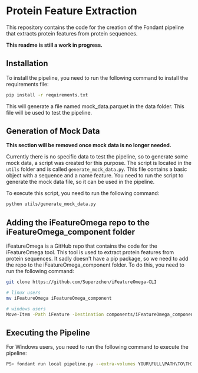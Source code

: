# Protein Feature Extraction

This repository contains the code for the creation of the Fondant pipeline that extracts protein features from protein sequences.

**This readme is still a work in progress.**

## Installation

To install the pipeline, you need to run the following command to install the requirements file:

```bash
pip install -r requirements.txt
```

This will generate a file named mock_data.parquet in the data folder. This file will be used to test the pipeline.

## Generation of Mock Data

**This section will be removed once mock data is no longer needed.**

Currently there is no specific data to test the pipeline, so to generate some mock data, a script was created for this purpose. The script is located in the `utils` folder and is called `generate_mock_data.py`. This file contains a basic object with a sequence and a name feature. You need to run the script to generate the mock data file, so it can be used in the pipeline.

To execute this script, you need to run the following command:

```bash
python utils/generate_mock_data.py
```

## Adding the iFeatureOmega repo to the iFeatureOmega_component folder

iFeatureOmega is a GitHub repo that contains the code for the iFeatureOmega tool. This tool is used to extract protein features from protein sequences. It sadly doesn't have a pip package, so we need to add the repo to the iFeatureOmega_component folder. To do this, you need to run the following command:

```bash
git clone https://github.com/Superzchen/iFeatureOmega-CLI

# linux users
mv iFeatureOmega iFeatureOmega_component

# windows users
Move-Item -Path iFeature -Destination components/iFeatureOmega_component/src/
```

## Executing the Pipeline

For Windows users, you need to run the following command to execute the pipeline:

```bash
PS> fondant run local pipeline.py --extra-volumes YOUR\FULL\PATH\TO\THIS\PROJECT\data:/data
```
